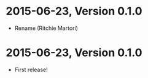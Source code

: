 2015-06-23, Version 0.1.0
=========================

 * Rename (Ritchie Martori)


2015-06-23, Version 0.1.0
=========================

 * First release!
